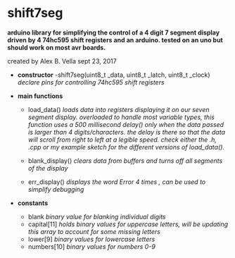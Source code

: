 # shift7seg
**arduino library for simplifying the control of a 4 digit 7 segment display driven by 4 74hc595 shift registers and an arduino.
tested on an uno but should work on most avr boards.**

created by Alex B. Vella sept 23, 2017

- **constructor**
  -shift7seg(uint8_t _data, uint8_t _latch, uint8_t _clock) *declare pins for controlling 74hc595 shift registers*

- **main functions**
  - load_data() *loads data into registers displaying it on our seven segment display. overloaded to handle 
                 most variable types, this function uses a 500 millisecond delay() only when the data passed
                 is larger than 4 digits/characters. the delay is there so that the data will scroll from right
                 to left at a legible speed. check either the .h, .cpp or my example sketch for the different 
                 versions of load_data().*
                
  - blank_display() *clears data from buffers and turns off all segments of the display*
                
  - err_display() *displays the word Error 4 times , can be used to simplify debugging*
               
- **constants** 
  - blank *binary value for blanking individual digits*
  - capital[11] *holds binary values for uppercase letters, will be updating this array to account for some missing letters*
  - lower[9] *binary values for lowercase letters*
  - numbers[10] *binary values for numbers 0-9*

